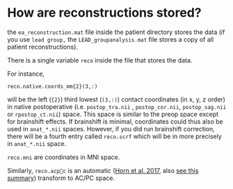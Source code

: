 # How are reconstructions stored?

the `ea_reconstruction.mat` file inside the patient directory stores the data \(if you use `lead group,` the `LEAD_groupanalysis.mat` file stores a copy of all patient reconstructions\).

There is a single variable `reco` inside the file that stores the data.

For instance,

`reco.native.coords_mm{2}(3,:)`

will be the left \(`{2}`\) third lowest \(`(3,:)`\) contact coordinates \(in x, y, z order\) in native postoperative \(i.e. `postop_tra.nii` , `postop_cor.nii`, `postop_sag.nii` or `rpostop_ct.nii`\) space. This space is similar to the preop space except for brainshift effects. If brainshift is minimal, coordinates could thus also be used in `anat_*.nii` spaces. However, if you did run brainshift correction, there will be a fourth entry called `reco.scrf` which will be in more precisely in `anat_*.nii` space.

`reco.mni` are coordinates in MNI space.

Similarly, `reco.acpc` is an automatic \([Horn et al. 2017](https://www.ncbi.nlm.nih.gov/pubmed/28163141), also [see this summary](http://www.lead-dbs.org/?p=2467)\) transform to AC/PC space.


